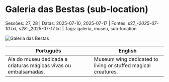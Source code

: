 ﻿
# Galeria das Bestas (sub-location)

Sessões: 27, 28 | Datas: 2025-07-10, 2025-07-17 | Fontes: s27_-_2025-07-10.txt, s28_-_2025-07-17.txt | Tags: galeria, museu, sub-location

![Galeria das Bestas](assets/location/location_blank.png)

| Português | English |
|-----------|---------|
| Ala do museu dedicada a criaturas mágicas vivas ou embalsamadas. | Museum wing dedicated to living or stuffed magical creatures. |




















